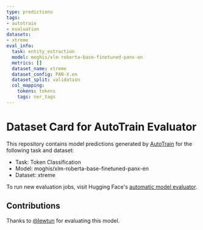 ```yaml
---
type: predictions
tags:
- autotrain
- evaluation
datasets:
- xtreme
eval_info:
  task: entity_extraction
  model: moghis/xlm-roberta-base-finetuned-panx-en
  metrics: []
  dataset_name: xtreme
  dataset_config: PAN-X.en
  dataset_split: validation
  col_mapping:
    tokens: tokens
    tags: ner_tags
---
```

# Dataset Card for AutoTrain Evaluator

This repository contains model predictions generated by [AutoTrain](https://huggingface.co/autotrain) for the following task and dataset:

* Task: Token Classification
* Model: moghis/xlm-roberta-base-finetuned-panx-en
* Dataset: xtreme

To run new evaluation jobs, visit Hugging Face's [automatic model evaluator](https://huggingface.co/spaces/autoevaluate/model-evaluator).

## Contributions

Thanks to [@lewtun](https://huggingface.co/lewtun) for evaluating this model.